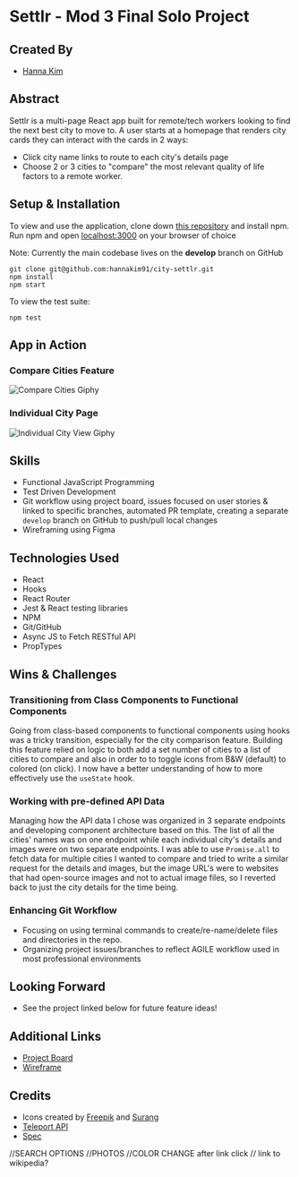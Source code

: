 # Settlr - Mod 3 Final Solo Project

## Created By
- [Hanna Kim](https://github.com/hannakim91)

## Abstract
Settlr is a multi-page React app built for remote/tech workers looking to find the next best city to move to. A user starts at a homepage that renders city cards they can interact with the cards in 2 ways:
- Click city name links to route to each city's details page
- Choose 2 or 3 cities to "compare" the most relevant quality of life factors to a remote worker.

## Setup & Installation
To view and use the application, clone down [this repository](git@github.com:hannakim91/city-settlr.git) and install npm. Run npm and open [localhost:3000](localhost:3000) on your browser of choice

Note: Currently the main codebase lives on the **develop** branch on GitHub
```
git clone git@github.com:hannakim91/city-settlr.git
npm install
npm start
```
To view the test suite:
```
npm test
```

## App in Action
### Compare Cities Feature
![Compare Cities Giphy](https://media.giphy.com/media/BLBiIdDir52iVpJ8x5/giphy.gif)
### Individual City Page
![Individual City View Giphy](https://media.giphy.com/media/a4tdWVIyqIa86lLFaK/giphy.gif)

## Skills
- Functional JavaScript Programming
- Test Driven Development
- Git workflow using project board, issues focused on user stories & linked to specific branches, automated PR template, creating a separate `develop` branch on GitHub to push/pull local changes 
- Wireframing using Figma

## Technologies Used
- React
- Hooks
- React Router
- Jest & React testing libraries
- NPM
- Git/GitHub
- Async JS to Fetch RESTful API
- PropTypes

## Wins & Challenges
### Transitioning from Class Components to Functional Components
Going from class-based components to functional components using hooks was a tricky transition, especially for the city comparison feature. 
Building this feature relied on logic to both add a set number of cities to a list of cities to compare and also in order to to toggle icons from B&W (default) to colored (on click). I now have a better understanding of how to more effectively use the `useState` hook.
### Working with pre-defined API Data
Managing how the API data I chose was organized in 3 separate endpoints and developing component architecture based on this. 
The list of all the cities' names was on one endpoint while each individual city's details and images were on two separate endpoints. I was able to use `Promise.all` to fetch data for multiple cities I wanted to compare and tried to write a similar request for the details and images, but the image URL's were to websites that had open-source images and not to actual image files, so I reverted back to just the city details for the time being.
### Enhancing Git Workflow
- Focusing on using terminal commands to create/re-name/delete files and directories in the repo.
- Organizing project issues/branches to reflect AGILE workflow used in most professional environments

## Looking Forward
- See the project linked below for future feature ideas!

## Additional Links
- [Project Board](https://github.com/hannakim91/city-settlr/projects/1)
- [Wireframe](https://www.figma.com/file/a9ncSEEXTjgllnlgJFrYe5/Wireframe?node-id=0%3A1)


## Credits
- Icons created by [Freepik](http://www.freepik.com/) and [Surang](https://www.flaticon.com/free-icon/balance_2942830)
- [Teleport API](https://developers.teleport.org/api/getting_started/#search_name)
- [Spec](https://frontend.turing.io/projects/module-3/binary-challenge.html)

//SEARCH OPTIONS
//PHOTOS
//COLOR CHANGE after link click
// link to wikipedia?